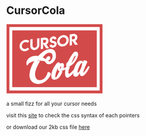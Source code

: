 # CursorCola

<img src="/resources/svg/cursorcola.svg" width="256px" height="185px"/>

a small fizz for all your cursor needs

visit this [site](https://bottleneckstudio.github.io/CursorCola/) to check the css syntax of each pointers

or download our 2kb css file [here](https://github.com/BottleneckStudio/CursorCola)


